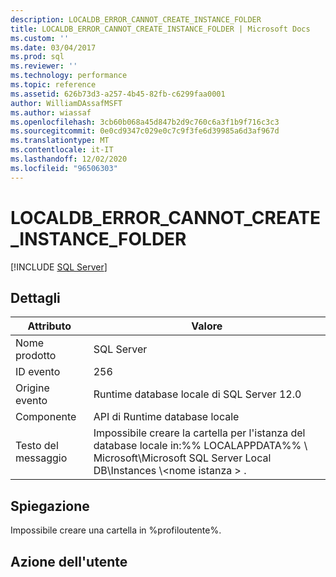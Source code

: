 ```yaml
---
description: LOCALDB_ERROR_CANNOT_CREATE_INSTANCE_FOLDER
title: LOCALDB_ERROR_CANNOT_CREATE_INSTANCE_FOLDER | Microsoft Docs
ms.custom: ''
ms.date: 03/04/2017
ms.prod: sql
ms.reviewer: ''
ms.technology: performance
ms.topic: reference
ms.assetid: 626b73d3-a257-4b45-82fb-c6299faa0001
author: WilliamDAssafMSFT
ms.author: wiassaf
ms.openlocfilehash: 3cb60b068a45d847b2d9c760c6a3f1b9f716c3c3
ms.sourcegitcommit: 0e0cd9347c029e0c7c9f3fe6d39985a6d3af967d
ms.translationtype: MT
ms.contentlocale: it-IT
ms.lasthandoff: 12/02/2020
ms.locfileid: "96506303"
---
```

# <a name="localdb_error_cannot_create_instance_folder"></a>LOCALDB_ERROR_CANNOT_CREATE_INSTANCE_FOLDER
 [!INCLUDE [SQL Server](../../includes/applies-to-version/sqlserver.md)]
    
## <a name="details"></a>Dettagli  
  
| Attributo | Valore |
| --------- | ----- |
|Nome prodotto|SQL Server|  
|ID evento|256|  
|Origine evento|Runtime database locale di SQL Server 12.0|  
|Componente|API di Runtime database locale|  
|Testo del messaggio|Impossibile creare la cartella per l'istanza del database locale in:%% LOCALAPPDATA%% \ Microsoft\Microsoft SQL Server Local DB\Instances \\<nome istanza \> .|  
  
## <a name="explanation"></a>Spiegazione  
 Impossibile creare una cartella in %profiloutente%.  
  
## <a name="user-action"></a>Azione dell'utente  
  
